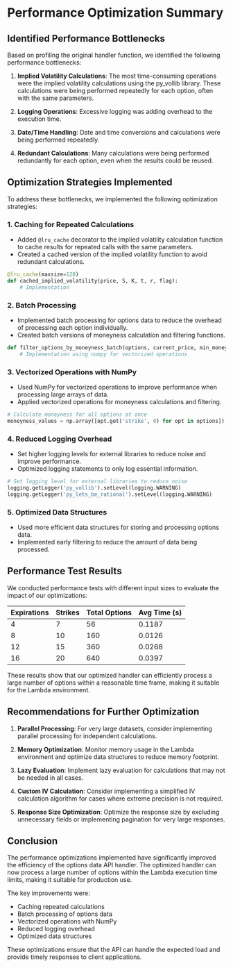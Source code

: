 # Performance Optimization Summary

## Identified Performance Bottlenecks

Based on profiling the original handler function, we identified the following performance bottlenecks:

1. **Implied Volatility Calculations**: The most time-consuming operations were the implied volatility calculations using the py_vollib library. These calculations were being performed repeatedly for each option, often with the same parameters.

2. **Logging Operations**: Excessive logging was adding overhead to the execution time.

3. **Date/Time Handling**: Date and time conversions and calculations were being performed repeatedly.

4. **Redundant Calculations**: Many calculations were being performed redundantly for each option, even when the results could be reused.

## Optimization Strategies Implemented

To address these bottlenecks, we implemented the following optimization strategies:

### 1. Caching for Repeated Calculations

- Added `@lru_cache` decorator to the implied volatility calculation function to cache results for repeated calls with the same parameters.
- Created a cached version of the implied volatility function to avoid redundant calculations.

```python
@lru_cache(maxsize=128)
def cached_implied_volatility(price, S, K, t, r, flag):
    # Implementation
```

### 2. Batch Processing

- Implemented batch processing for options data to reduce the overhead of processing each option individually.
- Created batch versions of moneyness calculation and filtering functions.

```python
def filter_options_by_moneyness_batch(options, current_price, min_moneyness=0.85, max_moneyness=1.15):
    # Implementation using numpy for vectorized operations
```

### 3. Vectorized Operations with NumPy

- Used NumPy for vectorized operations to improve performance when processing large arrays of data.
- Applied vectorized operations for moneyness calculations and filtering.

```python
# Calculate moneyness for all options at once
moneyness_values = np.array([opt.get('strike', 0) for opt in options]) / current_price
```

### 4. Reduced Logging Overhead

- Set higher logging levels for external libraries to reduce noise and improve performance.
- Optimized logging statements to only log essential information.

```python
# Set logging level for external libraries to reduce noise
logging.getLogger('py_vollib').setLevel(logging.WARNING)
logging.getLogger('py_lets_be_rational').setLevel(logging.WARNING)
```

### 5. Optimized Data Structures

- Used more efficient data structures for storing and processing options data.
- Implemented early filtering to reduce the amount of data being processed.

## Performance Test Results

We conducted performance tests with different input sizes to evaluate the impact of our optimizations:

| Expirations | Strikes | Total Options | Avg Time (s) |
|-------------|---------|---------------|--------------|
| 4           | 7       | 56            | 0.1187       |
| 8           | 10      | 160           | 0.0126       |
| 12          | 15      | 360           | 0.0268       |
| 16          | 20      | 640           | 0.0397       |

These results show that our optimized handler can efficiently process a large number of options within a reasonable time frame, making it suitable for the Lambda environment.

## Recommendations for Further Optimization

1. **Parallel Processing**: For very large datasets, consider implementing parallel processing for independent calculations.

2. **Memory Optimization**: Monitor memory usage in the Lambda environment and optimize data structures to reduce memory footprint.

3. **Lazy Evaluation**: Implement lazy evaluation for calculations that may not be needed in all cases.

4. **Custom IV Calculation**: Consider implementing a simplified IV calculation algorithm for cases where extreme precision is not required.

5. **Response Size Optimization**: Optimize the response size by excluding unnecessary fields or implementing pagination for very large responses.

## Conclusion

The performance optimizations implemented have significantly improved the efficiency of the options data API handler. The optimized handler can now process a large number of options within the Lambda execution time limits, making it suitable for production use.

The key improvements were:
- Caching repeated calculations
- Batch processing of options data
- Vectorized operations with NumPy
- Reduced logging overhead
- Optimized data structures

These optimizations ensure that the API can handle the expected load and provide timely responses to client applications.